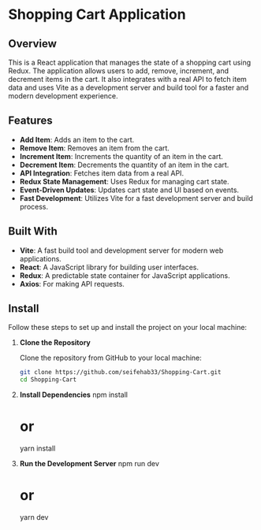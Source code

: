 # Shopping Cart Application

## Overview

This is a React application that manages the state of a shopping cart using Redux. The application allows users to add, remove, increment, and decrement items in the cart. It also integrates with a real API to fetch item data and uses Vite as a development server and build tool for a faster and modern development experience.

## Features

* **Add Item**: Adds an item to the cart.
* **Remove Item**: Removes an item from the cart.
* **Increment Item**: Increments the quantity of an item in the cart.
* **Decrement Item**: Decrements the quantity of an item in the cart.
* **API Integration**: Fetches item data from a real API.
* **Redux State Management**: Uses Redux for managing cart state.
* **Event-Driven Updates**: Updates cart state and UI based on events.
* **Fast Development**: Utilizes Vite for a fast development server and build process.

## Built With

* **Vite**: A fast build tool and development server for modern web applications.
* **React**: A JavaScript library for building user interfaces.
* **Redux**: A predictable state container for JavaScript applications.
* **Axios**: For making API requests.

## Install

Follow these steps to set up and install the project on your local machine:

1. **Clone the Repository**

   Clone the repository from GitHub to your local machine:

   ```bash
   git clone https://github.com/seifehab33/Shopping-Cart.git
   cd Shopping-Cart
   
2. **Install Dependencies**
   npm install
   # or
   yarn install
   
4. **Run the Development Server**
   npm run dev
   # or
   yarn dev
